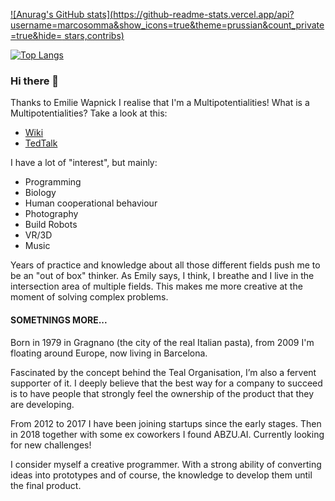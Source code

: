 
[![Anurag's GitHub stats](https://github-readme-stats.vercel.app/api?username=marcosomma&show_icons=true&theme=prussian&count_private=true&hide= stars,contribs)](https://github.com/anuraghazra/github-readme-stats)

[![Top Langs](https://github-readme-stats.vercel.app/api/top-langs/?username=marcosomma&theme=prussian&layout=compact&langs_count=10)](https://github.com/anuraghazra/github-readme-stats)

### Hi there 👋
Thanks to Emilie Wapnick I realise that I'm a Multipotentialities!
What is a Multipotentialities?
Take a look at this:
- [Wiki](https://en.wikipedia.org/wiki/Multipotentiality)
- [TedTalk](https://www.ted.com/talks/emilie_wapnick_why_some_of_us_don_t_have_one_true_calling)

I have a lot of "interest", but mainly:
- Programming
- Biology
- Human cooperational behaviour
- Photography
- Build Robots
- VR/3D
- Music

Years of practice and knowledge about all those different fields push me to be an "out of box" thinker.
As Emily says, I think, I breathe and I live in the intersection area of multiple fields. This makes me more creative at the moment of solving complex problems.

#### SOMETNINGS MORE...
Born in 1979 in Gragnano (the city of the real Italian pasta), from 2009 I'm floating around Europe, now living in Barcelona.

Fascinated by the concept behind the Teal Organisation, I’m also a fervent supporter of it. I deeply believe that the best way for a company to succeed is to have people that strongly feel the ownership of the product that they are developing.

From 2012 to 2017 I have been joining startups since the early stages. Then in 2018 together with some ex coworkers I found ABZU.AI. Currently looking for new challenges!

I consider myself a creative programmer. With a strong ability of converting ideas into prototypes and of course, the knowledge to develop them until the final product.

<!--
**marcosomma/marcosomma** is a ✨ _special_ ✨ repository because its `README.md` (this file) appears on your GitHub profile.

Here are some ideas to get you started:

- 🔭 I’m currently working on ...
- 🌱 I’m currently learning ...
- 👯 I’m looking to collaborate on ...
- 🤔 I’m looking for help with ...
- 💬 Ask me about ...
- 📫 How to reach me: ...
- 😄 Pronouns: ...
- ⚡ Fun fact: ...
-->
